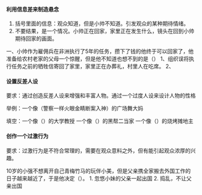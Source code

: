 
#### 利用信息差来制造悬念

1. 括号里面的信息：观众知道，但是小帅不知道。引发观众的某种期待情绪。
2. 不要结果，是一个情况。小帅正在回家，家里正在发生什么，镜头在回到小帅期待回家的画面。

一、小帅作为雇佣兵在非洲执行了5年的任务，攒下了钱的他终于可以回家了，他准备给农村老家的父母一个惊醒，但是他不知道也想不到的是（）
    1、组织误将执行任务之前的牺牲信寄回了家里，家里正在办葬礼，村里人在吃席。
    2、


#### 设置反差人设

要求：通过创造反差人设来增强和丰富人物。通过一个过度人设来设计人物的性格

举例：一个像（警察一样火眼金睛断案入神）的广场舞大妈

填空：一个像（）的大学教授
一个像（）的黑帮二当家
一个像（）的烧烤摊地主

#### 创作一个过激行为
要求：过激行为是不符合常理的，需要在观众意料之外，但有能引起观众浓厚的兴趣。

10岁的小强不想离开自己青梅竹马的玩伴小美，但是父亲携全家搬去外国工作的日子越来越近了，于是他决定（）。
    1. 忽悠小妹的父亲一起出国
    2. 捣乱，不让父亲出国

